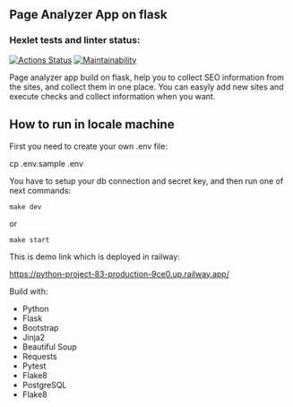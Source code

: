 Page Analyzer App on flask
-------

### Hexlet tests and linter status:
[![Actions Status](https://github.com/Abdujabbar/python-project-83/workflows/hexlet-check/badge.svg)](https://github.com/Abdujabbar/python-project-83/actions)
[![Maintainability](https://api.codeclimate.com/v1/badges/aebdd809f44bfa340c7e/maintainability)](https://codeclimate.com/github/Abdujabbar/python-project-83/maintainability)


Page analyzer app build on flask, help you to collect SEO information from the sites, and collect them in one place. You can easyly add new sites and execute checks and collect information when you want.



How to run in locale machine
----------------


First you need to create your own .env file:

cp .env.sample .env

You have to setup your db connection and secret key, and then run one of next commands:

`
make dev
`

or

`
make start
`


This is demo link which is deployed in railway:

https://python-project-83-production-9ce0.up.railway.app/



Build with:

- Python
- Flask
- Bootstrap
- Jinja2
- Beautiful Soup
- Requests
- Pytest
- Flake8
- PostgreSQL
- Flake8
